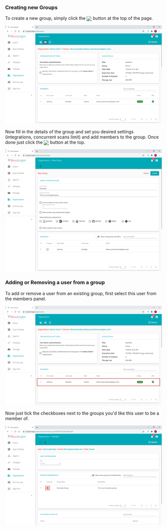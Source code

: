 ### Creating new Groups
To create a new group, simply click the <img src="user-guide/organization-administration/media/new-group_button.png" width="3.5%" style="margin-bottom:-4px;"> button at the top of the page.

![Groups 01](media/organization-administration-06.png ':size=100%')

Now fill in the details of the group and set you desired settings (integrations, concurrent scans limit) and add members to the group. Once done just click the <img src="user-guide/organization-administration/media/create_button.png" width="4.5%" style="margin-bottom:-4px;"> button at the top.

![Groups 02](media/organization-administration-07.png ':size=100%')

### Adding or Removing a user from a group

To add or remove a user from an existing group, first select this user from the members panel.

![Groups 03](media/organization-administration-10.png ':size=100%')

Now just tick the checkboxes next to the groups you'd like this user to be a member of.

![Groups 04](media/organization-administration-11.png ':size=100%')